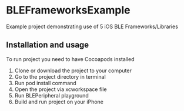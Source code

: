 # BLEFrameworksExample
Example project demonstrating use of 5 iOS BLE Frameworks/Libraries

## Installation and usage
To run project you need to have Cocoapods installed

1) Clone or download the project to your computer
2) Go to the project directory in terminal
3) Run pod install command
4) Open the project via xcworkspace file
5) Run BLEPeripheral playground
6) Build and run project on your iPhone
